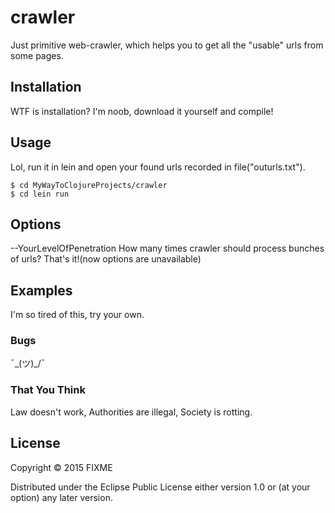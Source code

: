 # crawler

Just primitive web-crawler, which helps you to get all the "usable" urls from some pages.

## Installation

WTF is installation? I'm noob, download it yourself and compile!

## Usage

Lol, run it in lein and open your found urls recorded in file("outurls.txt").

    $ cd MyWayToClojureProjects/crawler
    $ cd lein run

## Options

--YourLevelOfPenetration
How many times crawler should process bunches of urls? That's it!(now options are unavailable)

## Examples

I'm so tired of this, try your own.

### Bugs

 ¯\_(ツ)_/¯

### That You Think

Law doesn't work, Authorities are illegal, Society is rotting.

## License

Copyright © 2015 FIXME

Distributed under the Eclipse Public License either version 1.0 or (at
your option) any later version.
